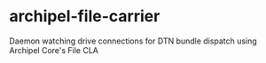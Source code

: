 # archipel-file-carrier
Daemon watching drive connections for DTN bundle dispatch using Archipel Core's File CLA
